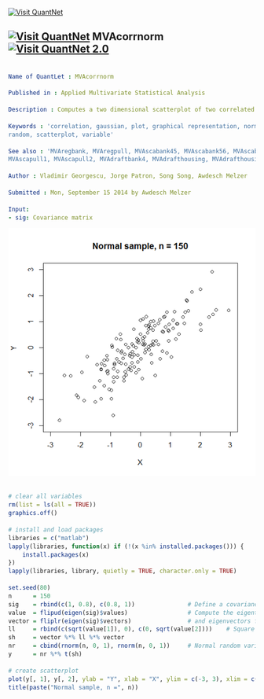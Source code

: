 
[<img src="https://github.com/QuantLet/Styleguide-and-Validation-procedure/blob/master/pictures/banner.png" alt="Visit QuantNet">](http://quantlet.de/index.php?p=info)

## [<img src="https://github.com/QuantLet/Styleguide-and-Validation-procedure/blob/master/pictures/qloqo.png" alt="Visit QuantNet">](http://quantlet.de/) **MVAcorrnorm** [<img src="https://github.com/QuantLet/Styleguide-and-Validation-procedure/blob/master/pictures/QN2.png" width="60" alt="Visit QuantNet 2.0">](http://quantlet.de/d3/ia)

```yaml

Name of QuantLet : MVAcorrnorm

Published in : Applied Multivariate Statistical Analysis

Description : Computes a two dimensional scatterplot of two correlated normal random variables.

Keywords : 'correlation, gaussian, plot, graphical representation, normal, normal-distribution,
random, scatterplot, variable'

See also : 'MVAregbank, MVAregpull, MVAscabank45, MVAscabank56, MVAscabank456, MVAscacar,
MVAscapull1, MVAscapull2, MVAdraftbank4, MVAdrafthousing, MVAdrafthousingt'

Author : Vladimir Georgescu, Jorge Patron, Song Song, Awdesch Melzer

Submitted : Mon, September 15 2014 by Awdesch Melzer

Input: 
- sig: Covariance matrix

```

![Picture1](MVAcorrnorm_1.png)


```r

# clear all variables
rm(list = ls(all = TRUE))
graphics.off()

# install and load packages
libraries = c("matlab")
lapply(libraries, function(x) if (!(x %in% installed.packages())) {
    install.packages(x)
})
lapply(libraries, library, quietly = TRUE, character.only = TRUE)

set.seed(80)
n      = 150
sig    = rbind(c(1, 0.8), c(0.8, 1))               # Define a covariance matrix
value  = flipud(eigen(sig)$values)                 # Compute the eigentvalues
vector = fliplr(eigen(sig)$vectors)                # and eigenvectors for sig
ll     = rbind(c(sqrt(value[1]), 0), c(0, sqrt(value[2])))    # Square root of the eigenvalues
sh     = vector %*% ll %*% vector 
nr     = cbind(rnorm(n, 0, 1), rnorm(n, 0, 1))     # Normal random variables
y      = nr %*% t(sh)

# сreate scatterplot
plot(y[, 1], y[, 2], ylab = "Y", xlab = "X", ylim = c(-3, 3), xlim = c(-3, 3))
title(paste("Normal sample, n =", n))

```
